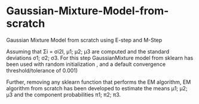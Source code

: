 # Gaussian-Mixture-Model-from-scratch
Gaussian Mixture Model from scratch using E-step and M-Step

Assuming that Σi = σi2I, µ1; µ2; µ3 are computed and the standard deviations σ1; σ2; σ3. For this step GaussianMixture model from sklearn has been used with random initialization , and a default convergence threshold/tolerance of 0.001)

Further, removing any sklearn function that performs the EM algorithm,  EM algorithm from scratch has been developed to estimate the means µ1; µ2; µ3 and the component probabilities π1; π2; π3.
